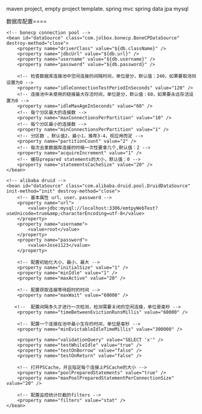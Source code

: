 maven project, empty project template.
spring mvc
spring data jpa
mysql


数据库配置====
	<!-- 默认链接 -->
    <!-- <bean id="dataSource" class="org.springframework.jdbc.datasource.DriverManagerDataSource">
        <property name="driverClassName" value="${db.driver}"/>
        <property name="url" value="${db.url}"/>
        <property name="username" value="${db.className}"/>
        <property name="password" value="${db.password}"/>
    </bean> -->

    <!-- bonecp connection pool -->
    <bean id="dataSource" class="com.jolbox.bonecp.BoneCPDataSource" destroy-method="close">
   		<property name="driverClass" value="${db.className}" />
        <property name="jdbcUrl" value="${db.url}" />
        <property name="username" value="${db.username}" />
        <property name="password" value="${db.password}" />

        <!-- 检查数据库连接池中空闲连接的间隔时间，单位是分，默认值：240，如果要取消则设置为0 -->
        <property name="idleConnectionTestPeriodInSeconds" value="120" />
        <!-- 连接池中未使用的链接最大存活时间，单位是分，默认值：60，如果要永远存活设置为0 -->
        <property name="idleMaxAgeInSeconds" value="60" />
        <!-- 每个分区最大的连接数 -->
        <property name="maxConnectionsPerPartition" value="10" />
        <!-- 每个分区最小的连接数 -->
        <property name="minConnectionsPerPartition" value="1" />
     	<!-- 分区数 ，默认值2，最小1，推荐3-4，视应用而定 -->
        <property name="partitionCount" value="2" />
        <!-- 每次去拿数据库连接的时候一次性要拿几个,默认值：2 -->
        <property name="acquireIncrement" value="1" />
       	<!-- 缓存prepared statements的大小，默认值：0 -->
        <property name="statementsCacheSize" value="20" />
    </bean>
    
    <!-- alibaba druid -->
    <bean id="dataSource" class="com.alibaba.druid.pool.DruidDataSource" init-method="init" destroy-method="close"> 
	    <!-- 基本属性 url、user、password -->
	    <property name="url">
	    	<value>jdbc:mysql://localhost:3306/emtpyWebTest?useUnicode=true&amp;characterEncoding=utf-8</value>
	    </property>
	    <property name="username">
	    	<value>root</value>
	    </property>
	    <property name="password">
	    	<value>Jose1123</value>
	    </property>
	
	    <!-- 配置初始化大小、最小、最大 -->
	    <property name="initialSize" value="1" />
	    <property name="minIdle" value="1" /> 
	    <property name="maxActive" value="20" />
	
	    <!-- 配置获取连接等待超时的时间 -->
	    <property name="maxWait" value="60000" />
	
	   <!--  配置间隔多久才进行一次检测，检测需要关闭的空闲连接，单位是毫秒 -->
	    <property name="timeBetweenEvictionRunsMillis" value="60000" />
	
	    <!-- 配置一个连接在池中最小生存的时间，单位是毫秒 -->
	    <property name="minEvictableIdleTimeMillis" value="300000" />
	
	    <property name="validationQuery" value="SELECT 'x'" />
	    <property name="testWhileIdle" value="true" />
	    <property name="testOnBorrow" value="false" />
	    <property name="testOnReturn" value="false" />
	
	    <!-- 打开PSCache，并且指定每个连接上PSCache的大小 -->
	    <property name="poolPreparedStatements" value="true" />
	    <property name="maxPoolPreparedStatementPerConnectionSize" value="20" />
	
	    <!-- 配置监控统计拦截的filters -->
	    <property name="filters" value="stat" />
	</bean>


